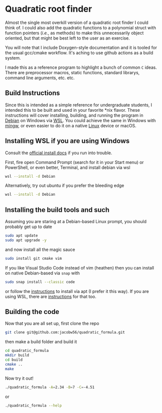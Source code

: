 # Quadratic root finder

Almost the single most overkill version of a quadratic root finder I could
think of. I could also add the quadratic functions to a polynomial struct
with function pointers (_i.e._, as methods) to make this unnecessarily object
oriented, but that might be best left to the user as an exercise.

You will note that I include Doxygen-style documentation and it is tooled for
the usual gcc/cmake workflow. It's aching to use github actions as a build
system.

I made this as a reference program to highlight a bunch of common `C` ideas.
There are preprocessor macros, static functions, standard librarys,
command line arguments, etc. etc.

## Build Instructions

Since this is intended as a simple reference for undergraduate students, I
intended this to be built and used in your favorite \*nix flavor. These
instructions will cover installing, building, and running the program
in [Debian](https://www.debian.org/) on Windows via [WSL](#install-wsl).
You could achieve the same in Windows
with [mingw](https://www.mingw-w64.org/), or even easier to do it on a native
[Linux](https://ubuntu.com/download) device or macOS.

<a name="install-wsl"></a>

## Installing WSL if you are using Windows

Consult the
[official install docs](https://learn.microsoft.com/en-us/windows/wsl/install)
if you run into trouble.

First, fire open Command Prompt (search for it in your Start menu) or PowerShell,
or even better, Terminal, and install debian via wsl

```sh
wsl --install -d Debian
```

Alternatively, try out ubuntu if you prefer the bleeding edge

```sh
wsl --install -d Debian
```

## Installing the build tools and such

Assuming you are staring at a Debian-based Linux prompt, you should probably
get up to date

```sh
sudo apt update
sudo apt upgrade -y
```

and now install all the magic sauce

```sh
sudo install git cmake vim
```

If you like Visual Studio Code instead of vim (heathen) then you can install on
native Debian-based via `snap` with

```sh
sudo snap install --classic code
```

or follow the [instructions](https://code.visualstudio.com/docs/setup/linux)
to install via apt (I prefer it this way).
If you are using WSL, there are
[instructions](https://code.visualstudio.com/docs/remote/wsl)
for that too.

## Building the code

Now that you are all set up, first clone the repo

```sh
git clone git@github.com:jacobw56/quadratic_formula.git
```

then make a build folder and build it

```sh
cd quadratic_formula
mkdir build
cd build
cmake ..
make
```

Now try it out!

```sh
./quadratic_formula -A=2.34 -B=7 -C=-4.51
```

or

```sh
./quadratic_formula --help
```
